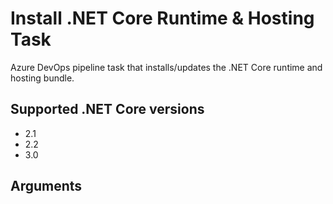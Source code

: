 # Install .NET Core Runtime & Hosting Task

Azure DevOps pipeline task that installs/updates the .NET Core runtime and hosting bundle.

## Supported .NET Core versions
- 2.1
- 2.2
- 3.0

## Arguments